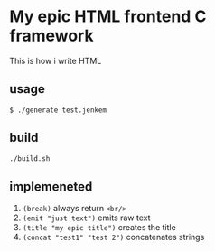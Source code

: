 # My epic HTML frontend C framework

This is how i write HTML

## usage

```console
$ ./generate test.jenkem
```

## build

```sh
./build.sh
```

## implemeneted

 1. `(break)` always return `<br/>`
 2. `(emit "just text")` emits raw text
 3. `(title "my epic title")` creates the title
 4. `(concat "test1" "test 2")` concatenates strings



